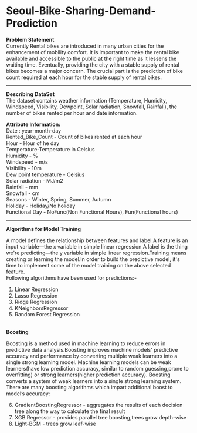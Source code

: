 # Seoul-Bike-Sharing-Demand-Prediction

<b>Problem Statement</b><br>
Currently Rental bikes are introduced in many urban cities for the enhancement of mobility comfort. It is important to make the rental bike available and accessible to the public at the right time as it lessens the waiting time. Eventually, providing the city with a stable supply of rental bikes becomes a major concern. The crucial part is the prediction of bike count required at each hour for the stable supply of rental bikes.<hr>

<strong>Describing DataSet</strong><br>
The dataset contains weather information (Temperature, Humidity, Windspeed, Visibility, Dewpoint, Solar radiation, Snowfall, Rainfall), the number of bikes rented per hour and date information.

<strong>Attribute Information:</strong><br>
Date : year-month-day<br>
Rented_Bike_Count - Count of bikes rented at each hour<br>
Hour - Hour of he day<br>
Temperature-Temperature in Celsius<br>
Humidity - %<br>
Windspeed - m/s<br>
Visibility - 10m<br>
Dew point temperature - Celsius<br>
Solar radiation - MJ/m2<br>
Rainfall - mm<br>
Snowfall - cm<br>
Seasons - Winter, Spring, Summer, Autumn<br>
Holiday - Holiday/No holiday<br>
Functional Day - NoFunc(Non Functional Hours), Fun(Functional hours)<br>
<hr>
<b>Algorithms for Model Training</b>

A model defines the relationship between features and label.A feature is an input variable—the x variable in simple linear regression.A label is the thing we're predicting—the y variable in simple linear regression.Training means creating or learning the model.In order to build the predictive model, it's time to implement some of the model training on the above selected feature.
<br>
Following algorithms have been used for predictions:-<br>

1. Linear Regression
2. Lasso Regression
3. Ridge Regression
4. KNeighborsRegressor
5. Random Forest Regression
<br>
  <b>Boosting</b><br>

  Boosting is a method used in machine learning to reduce errors in predictive data analysis.Boosting improves machine models' predictive accuracy and performance by    converting multiple weak learners into a single strong learning model. Machine learning models can be weak learners(have low prediction accuracy, similar to random guessing,prone to overfitting) or strong learners(higher prediction accuracy). Boosting converts a system of weak learners into a single strong learning system. There are many boosting algorithms which impart additional boost to model’s accuracy:

6. GradientBoostingRegressor - aggregates the results of each decision tree along the way to calculate the final result
7. XGB Regressor - provides parallel tree boosting,trees grow depth-wise
8. Light-BGM - trees grow leaf-wise
